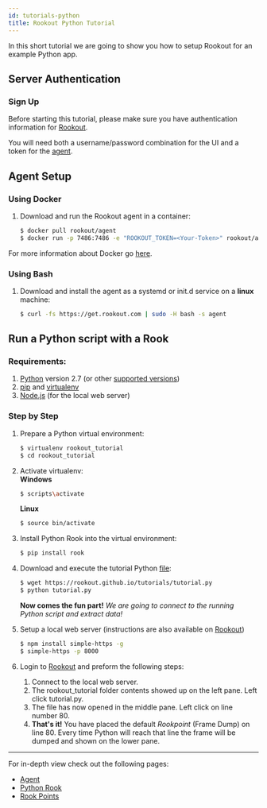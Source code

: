 ```yaml
---
id: tutorials-python
title: Rookout Python Tutorial
---
```


In this short tutorial we are going to show you how to setup Rookout for an example Python app.   

## Server Authentication

### Sign Up
Before starting this tutorial, please make sure you have authentication information for [Rookout](https://app.rookout.com).

You will need both a username/password combination for the UI and a token for the [agent](agent.md).

## Agent Setup

### Using Docker

1. Download and run the Rookout agent in a container:  
    
    ```bash
    $ docker pull rookout/agent
    $ docker run -p 7486:7486 -e "ROOKOUT_TOKEN=<Your-Token>" rookout/agent
    ```

For more information about Docker go [here](https://www.docker.com/).

### Using Bash

1. Download and install the agent as a systemd or init.d service on a __linux__ machine:
    ```bash
    $ curl -fs https://get.rookout.com | sudo -H bash -s agent
    ```

## Run a Python script with a Rook

### Requirements:
1. [Python](https:///www.python.org) version 2.7 (or other [supported versions](/rooks/python))
1. [pip](https://pip.pypa.io/en/stable/) and [virtualenv](https://virtualenv.pypa.io/en/stable/)
1. [Node.js](https://nodejs.org/) (for the local web server)

### Step by Step
1. Prepare a Python virtual environment:
    ```bash
    $ virtualenv rookout_tutorial
    $ cd rookout_tutorial
    ```

1. Activate virtualenv:  
    **Windows**
    ```bash
    $ scripts\activate
    ```
    **Linux**
    ```bash
    $ source bin/activate
    ```
    
1. Install Python Rook into the virtual environment:
    ```bash
    $ pip install rook
    ```

1. Download and execute the tutorial Python [file](/tutorials/tutorial.py):
    ```bash
    $ wget https://rookout.github.io/tutorials/tutorial.py
    $ python tutorial.py
    ```

    **Now comes the fun part!**
    *We are going to connect to the running Python script and extract data!*

1. Setup a local web server (instructions are also available on [Rookout](https://app.rookout.com))
    ```bash
    $ npm install simple-https -g
    $ simple-https -p 8000
    ```
    
1. Login to [Rookout](https://app.rookout.com) and preform the following steps:
    1. Connect to the local web server.
    1. The rookout_tutorial folder contents showed up on the left pane. Left click tutorial.py.
    1. The file has now opened in the middle pane. Left click on line number 80.
    1. **That's it!** You have placed the default *Rookpoint* (Frame Dump) on line 80.
        Every time Python will reach that line the frame will be dumped and shown on the lower pane.

***

For in-depth view check out the following pages:
- [Agent](agent.md)
- [Python Rook](rooks-python.md)
- [Rook Points](rules-index.md)
